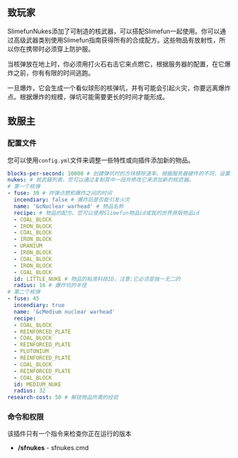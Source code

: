 ## 致玩家

SlimefunNukes添加了可制造的核武器，可以搭配Slimefun一起使用。你可以通过高级武器类别使用Slimefun指南获得所有的合成配方。这些物品有放射性，所以你在携带时必须穿上防护服。  

当核弹放在地上时，你必须用打火石右击它来点燃它，根据服务器的配置，在它爆炸之前，你有有限的时间逃跑。  

一旦爆炸，它会生成一个看似球形的核弹坑，并有可能会引起火灾，你要远离爆炸点。根据爆炸的规模，弹坑可能需要更长的时间才能形成。

## 致服主

### 配置文件

您可以使用`config.yml`文件来调整一些特性或向插件添加新的物品。  

```yaml
blocks-per-second: 10000 # 创建弹坑时的方块移除速率。根据服务器硬件的不同，设置过高可能会导致延迟。
nukes: # 核武器列表。您可以通过复制其中一段并修改它来添加新的核武器。
# 第一个核弹
- fuse: 30 # 炸弹点燃和爆炸之间的时间
  incendiary: false # 爆炸后是否能引发火灾
  name: '&cNuclear warhead' # 物品名称
  recipe: # 物品的配方。您可以使用Slimefun物品id或我的世界原版物品id
  - COAL_BLOCK
  - IRON_BLOCK
  - COAL_BLOCK
  - IRON_BLOCK
  - URANIUM
  - IRON_BLOCK
  - COAL_BLOCK
  - IRON_BLOCK
  - COAL_BLOCK
  id: LITTLE_NUKE # 物品的粘液科技ID。注意:它必须是独一无二的
  radius: 16 # 爆炸坑的半径
# 第二个核弹
- fuse: 45
  incendiary: true
  name: '&cMedium nuclear warhead'
  recipe:
  - COAL_BLOCK
  - REINFORCED_PLATE
  - COAL_BLOCK
  - REINFORCED_PLATE
  - PLUTONIUM
  - REINFORCED_PLATE
  - COAL_BLOCK
  - REINFORCED_PLATE
  - COAL_BLOCK
  id: MEDIUM_NUKE
  radius: 32
research-cost: 50 # 解锁物品所需的经验
```

### 命令和权限

该插件只有一个指令来检查你正在运行的版本

- **/sfnukes** - sfnukes.cmd
